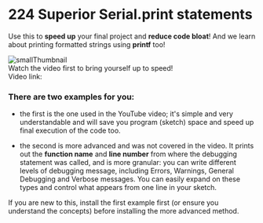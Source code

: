 # 224 Superior Serial.print statements
Use this to **speed up** your final project and **reduce code bloat**! And we learn about printing formatted strings using **printf** too!

![smallThumbnail](https://user-images.githubusercontent.com/20911308/130572037-8f46e648-85fe-4a27-a83e-33e81191d0fc.gif)  
Watch the video first to bring yourself up to speed!  
Video link:  




### There are two examples for you: 
* the first is the one used in the YouTube video; it's simple and very understandable and will save you program (sketch) space and speed up final execution of the code too.

* the second is more advanced and was not covered in the video. It prints out the **function name** and **line number** from where the debugging statement was called, and is more granular: you can write different levels of debugging message, including Errors, Warnings, General Debugging and Verbose messages. You can easily expand on these types and control what appears from one line in your sketch.

If you are new to this, install the first example first (or ensure you understand the concepts) before installing the more advanced method.

